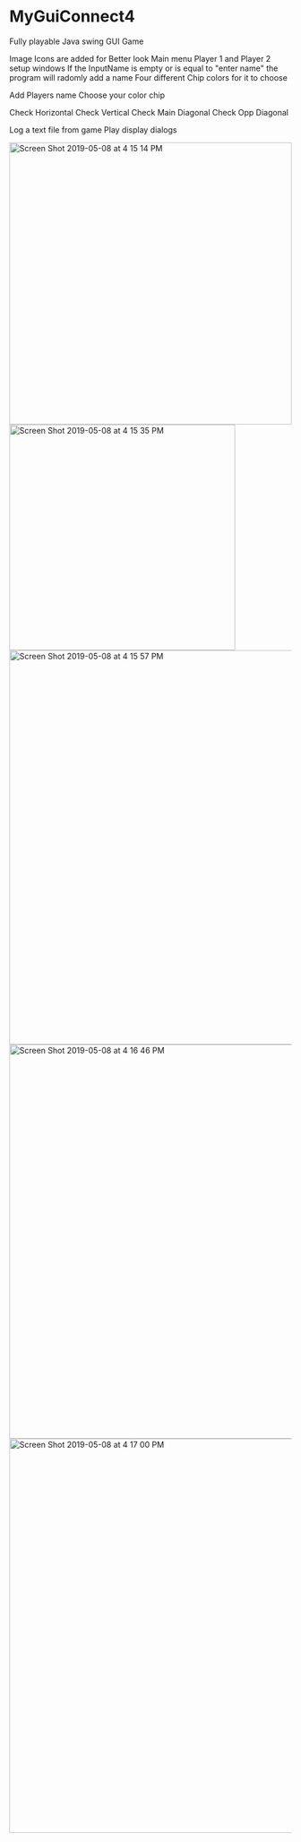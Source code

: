 # MyGuiConnect4
Fully playable Java swing GUI Game

Image Icons are added for Better look 
Main menu 
Player 1 and Player 2 setup windows
If the InputName is empty or is equal to "enter name"
the program will radomly add a name
Four different Chip colors for it to choose

Add Players name
Choose your color chip

Check Horizontal
Check Vertical
Check Main Diagonal
Check Opp Diagonal

Log a text file from game Play
display dialogs 


<img width="504" alt="Screen Shot 2019-05-08 at 4 15 14 PM" src="https://user-images.githubusercontent.com/34346031/57405752-3987e900-71ad-11e9-9742-9a7157ad0dc2.png">

<img width="403" alt="Screen Shot 2019-05-08 at 4 15 35 PM" src="https://user-images.githubusercontent.com/34346031/57405765-44db1480-71ad-11e9-91a5-92317e46770e.png">


<img width="704" alt="Screen Shot 2019-05-08 at 4 15 57 PM" src="https://user-images.githubusercontent.com/34346031/57405775-4dcbe600-71ad-11e9-9e20-5907c3398b05.png">


<img width="704" alt="Screen Shot 2019-05-08 at 4 16 46 PM" src="https://user-images.githubusercontent.com/34346031/57405793-558b8a80-71ad-11e9-8c14-d01885eebe19.png">


<img width="704" alt="Screen Shot 2019-05-08 at 4 17 00 PM" src="https://user-images.githubusercontent.com/34346031/57405818-61774c80-71ad-11e9-9b19-61cab560ae38.png">
